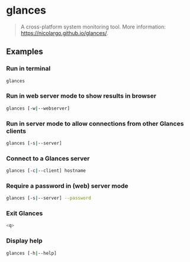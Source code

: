 # glances

> A cross-platform system monitoring tool. More information: <https://nicolargo.github.io/glances/>.

## Examples

### Run in terminal

```bash
glances
```

### Run in web server mode to show results in browser

```bash
glances [-w|--webserver]
```

### Run in server mode to allow connections from other Glances clients

```bash
glances [-s|--server]
```

### Connect to a Glances server

```bash
glances [-c|--client] hostname
```

### Require a password in (web) server mode

```bash
glances [-s|--server] --password
```

### Exit Glances

```bash
<q>
```

### Display help

```bash
glances [-h|--help]
```
